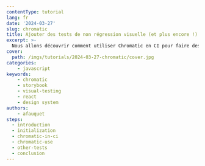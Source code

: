 ```yaml
---
contentType: tutorial
lang: fr
date: '2024-03-27'
slug: chromatic
title: Ajouter des tests de non régression visuelle (et plus encore !) sur Storybook avec Chromatic
excerpt: >-
  Nous allons découvrir comment utiliser Chromatic en CI pour faire des tests de non régression visuelle et des tests d'interaction sur un Storybook pour être confiant à chaque nouvelle feature implémentée.
cover:
  path: /imgs/tutorials/2024-03-27-chromatic/cover.jpg
categories:
    - javascript
keywords:
    - chromatic
    - storybook
    - visual-testing
    - react
    - design system
authors:
    - afauquet
steps:
  - introduction
  - initialization
  - chromatic-in-ci
  - chromatic-use
  - other-tests
  - conclusion
---
```

